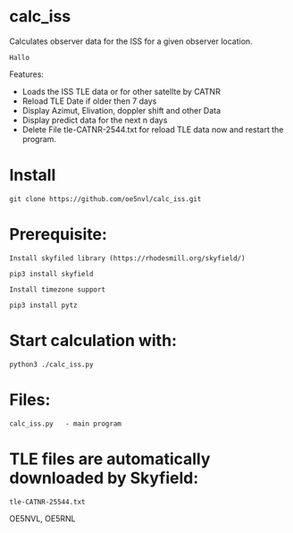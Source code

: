 # calc_iss
Calculates observer data for the ISS for a given observer location.

```
Hallo
```

Features:

* Loads the ISS TLE data or for other satellte by CATNR 
* Reload TLE Date if older then 7 days
* Display Azimut, Elivation, doppler shift and other Data
* Display predict data for the next n days 
* Delete File tle-CATNR-2544.txt for reload TLE data now and restart the program.

# Install

```
git clone https://github.com/oe5nvl/calc_iss.git
```

# Prerequisite:

```
Install skyfiled library (https://rhodesmill.org/skyfield/)

pip3 install skyfield

Install timezone support

pip3 install pytz
```

# Start calculation with:

```
python3 ./calc_iss.py
```


# Files:
```
calc_iss.py   - main program
```

# TLE files are automatically downloaded by Skyfield:
```
tle-CATNR-25544.txt
```

OE5NVL, OE5RNL
